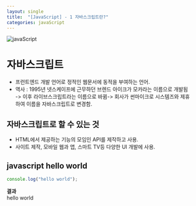 ```yaml
---
layout: single
title:  "[JavaScript] - 1 자바스크립트란?"
categories: javaScript
---
```


 ![javaScript](../../images/javaScript/javascript.png)

# 자바스크립트
- 프런트엔드 개발 언어로 정적인 웹문서에 동적을 부여하는 언어.
- 역사 : 1995년 넷스케이프에 근무하던 브렌드 아이크가 모카라는 이름으로 개발됨 -> 이후 라이브스크립트라는 이름으로 바뀜-> 회사가 썬마이크로 시스템즈와 제휴하여 이름을 자바스크립트로 변경함.

## 자바스크립트로 할 수 있는 것
- HTML에서 제공하는 기능의 모임인 API를 제작하고 사용.
- 사이트 제작, 모바일 웹과 앱, 스마트 TV등 다양한 UI 개발에 사용.

## javascript hello world

```javascript
console.log("hello world");
```

**결과**  
hello world
